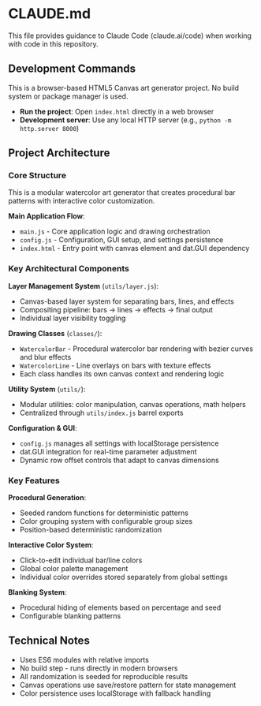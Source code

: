 # CLAUDE.md

This file provides guidance to Claude Code (claude.ai/code) when working with code in this repository.

## Development Commands

This is a browser-based HTML5 Canvas art generator project. No build system or package manager is used.

- **Run the project**: Open `index.html` directly in a web browser
- **Development server**: Use any local HTTP server (e.g., `python -m http.server 8000`)

## Project Architecture

### Core Structure
This is a modular watercolor art generator that creates procedural bar patterns with interactive color customization.

**Main Application Flow**:
- `main.js` - Core application logic and drawing orchestration
- `config.js` - Configuration, GUI setup, and settings persistence
- `index.html` - Entry point with canvas element and dat.GUI dependency

### Key Architectural Components

**Layer Management System** (`utils/layer.js`):
- Canvas-based layer system for separating bars, lines, and effects
- Compositing pipeline: bars → lines → effects → final output
- Individual layer visibility toggling

**Drawing Classes** (`classes/`):
- `WatercolorBar` - Procedural watercolor bar rendering with bezier curves and blur effects
- `WatercolorLine` - Line overlays on bars with texture effects
- Each class handles its own canvas context and rendering logic

**Utility System** (`utils/`):
- Modular utilities: color manipulation, canvas operations, math helpers
- Centralized through `utils/index.js` barrel exports

**Configuration & GUI**:
- `config.js` manages all settings with localStorage persistence
- dat.GUI integration for real-time parameter adjustment
- Dynamic row offset controls that adapt to canvas dimensions

### Key Features

**Procedural Generation**:
- Seeded random functions for deterministic patterns
- Color grouping system with configurable group sizes
- Position-based deterministic randomization

**Interactive Color System**:
- Click-to-edit individual bar/line colors
- Global color palette management
- Individual color overrides stored separately from global settings

**Blanking System**:
- Procedural hiding of elements based on percentage and seed
- Configurable blanking patterns

## Technical Notes

- Uses ES6 modules with relative imports
- No build step - runs directly in modern browsers
- All randomization is seeded for reproducible results
- Canvas operations use save/restore pattern for state management
- Color persistence uses localStorage with fallback handling